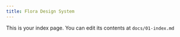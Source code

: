 ```yaml
---
title: Flora Design System
---
```


This is your index page. You can edit its contents at `docs/01-index.md`
